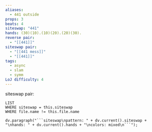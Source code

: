 ```yaml
---
aliases:
  - 441 outside
props: 3
beats: 4
siteswap: "441"
hands: (30)(10).(10)(20).(20)(30).
reverse pair:
  - "[[441]]"
siteswap pair:
  - "[[441 mess]]"
  - "[[441]]"
tags:
  - async
  - slam
  - symm
LoJ difficulty: 4
---
```

siteswap pair:
```dataview
LIST
WHERE siteswap = this.siteswap
WHERE file.name != this.file.name
```
```dataviewjs
dv.paragraph("```siteswap\npattern: " + dv.current().siteswap + "\nhands: " + dv.current().hands + "\ncolors: mixed\n```");
```
